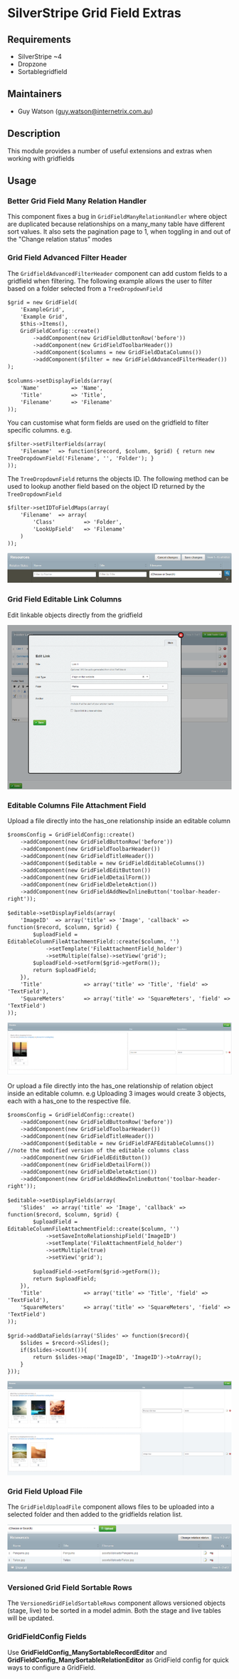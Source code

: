 # SilverStripe Grid Field Extras

## Requirements

* SilverStripe ~4
* Dropzone
* Sortablegridfield

## Maintainers

* Guy Watson (guy.watson@internetrix.com.au)

## Description

This module provides a number of useful extensions and extras when working with gridfields

## Usage

### Better Grid Field Many Relation Handler

This component fixes a bug in `GridFieldManyRelationHandler` where object are duplicated because relationships on a many_many table have different sort values.
It also sets the pagination page to 1, when toggling in and out of the "Change relation status" modes

### Grid Field Advanced Filter Header

The `GridfieldAdvancedFilterHeader` component can add custom fields to a gridfield when filtering. The following example allows the user to filter based on a folder selected from a `TreeDropdownField`


	$grid = new GridField(
		'ExampleGrid',
		'Example Grid',
		$this->Items(),
		GridFieldConfig::create()
			->addComponent(new GridFieldButtonRow('before'))
			->addComponent(new GridFieldToolbarHeader())
			->addComponent($columns = new GridFieldDataColumns())
			->addComponent($filter = new GridFieldAdvancedFilterHeader())
	);

	$columns->setDisplayFields(array(
		'Name' 			=> 'Name',
		'Title'			=> 'Title',
		'Filename'		=> 'Filename'
	));


You can customise what form fields are used on the gridfield to filter specific columns. e.g. 


	$filter->setFilterFields(array(
		'Filename'  => function($record, $column, $grid) { return new TreeDropdownField('Filename', '', 'Folder'); }
	));


The `TreeDropdownField` returns the objects ID. The following method can be used to lookup another field based on the object ID returned by the `TreeDropdownField`


	$filter->setIDToFieldMaps(array(
		'Filename'  => array(
			'Class'			=> 'Folder',
			'LookUpField'	=> 'Filename'
		)
	));
	
![Advanced Filter Header](docs/en/_images/gridfieldadvancedfilterheader.png)

### Grid Field Editable Link Columns

Edit linkable objects directly from the gridfield

![Editable Link Columns](docs/en/_images/gridfieldeditablelinkcolumns.png)

### Editable Columns File Attachment Field

Upload a file directly into the has_one relationship inside an editable column

	$roomsConfig = GridFieldConfig::create()
		->addComponent(new GridFieldButtonRow('before'))
		->addComponent(new GridFieldToolbarHeader())
		->addComponent(new GridFieldTitleHeader())
		->addComponent($editable = new GridFieldEditableColumns())
		->addComponent(new GridFieldEditButton())
		->addComponent(new GridFieldDetailForm())
		->addComponent(new GridFieldDeleteAction())
		->addComponent(new GridFieldAddNewInlineButton('toolbar-header-right'));
	
	$editable->setDisplayFields(array(
	    'ImageID'  => array('title' => 'Image', 'callback' => function($record, $column, $grid) {
	    	$uploadField = EditableColumnFileAttachmentField::create($column, '')
		    	->setTemplate('FileAttachmentField_holder')
		    	->setMultiple(false)->setView('grid');
	    	$uploadField->setForm($grid->getForm());
	        return $uploadField;
	    }),
		'Title'		 		=> array('title' => 'Title', 'field' => 'TextField'),
		'SquareMeters' 		=> array('title' => 'SquareMeters', 'field' => 'TextField')
	));

![Editable Columns File Attachment Field](docs/en/_images/editablecolumnsfileattachmentfield.png)

Or upload a file directly into the has_one relationship of relation object inside an editable column.
e.g Uploading 3 images would create 3 objects, each with a has_one to the respective file.

	$roomsConfig = GridFieldConfig::create()
		->addComponent(new GridFieldButtonRow('before'))
		->addComponent(new GridFieldToolbarHeader())
		->addComponent(new GridFieldTitleHeader())
		->addComponent($editable = new GridFieldFAFEditableColumns())		//note the modified version of the editable columns class
		->addComponent(new GridFieldEditButton())
		->addComponent(new GridFieldDetailForm())
		->addComponent(new GridFieldDeleteAction())
		->addComponent(new GridFieldAddNewInlineButton('toolbar-header-right'));
		
	$editable->setDisplayFields(array(
	    'Slides'  => array('title' => 'Image', 'callback' => function($record, $column, $grid) {
    		$uploadField = EditableColumnFileAttachmentField::create($column, '')
	    		->setSaveIntoRelationshipField('ImageID')
	    		->setTemplate('FileAttachmentField_holder')
	    		->setMultiple(true)
	    		->setView('grid');
    		 
    		$uploadField->setForm($grid->getForm());
    		return $uploadField;
	    }),
		'Title'		 		=> array('title' => 'Title', 'field' => 'TextField'),
		'SquareMeters' 		=> array('title' => 'SquareMeters', 'field' => 'TextField')
	));
	
	$grid->addDataFields(array('Slides' => function($record){
		$slides = $record->Slides();
		if($slides->count()){
			return $slides->map('ImageID', 'ImageID')->toArray();
		}
	}));
	
![Editable Columns File Attachment Field Object](docs/en/_images/editablecolumnsfileattachmentfieldforobject.png)


### Grid Field Upload File

The `GridFieldUploadFile` component allows files to be uploaded into a selected folder and then added to the gridfields relation list.

![Upload File](docs/en/_images/gridfielduploadfile.png)

### Versioned Grid Field Sortable Rows

The `VersionedGridFieldSortableRows` component allows versioned objects (stage, live) to be sorted in a model admin.
Both the stage and live tables will be updated. 

### GridFieldConfig Fields

Use **GridFieldConfig_ManySortableRecordEditor** and **GridFieldConfig_ManySortableRelationEditor** as GridField config for quick ways to configure a GridField.
